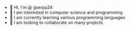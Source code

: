 - 👋 Hi, I'm @ gserpa24
- 👀 I am interested in computer science and programming
- 🌱 I am currently learning various programming languages
- 💞️ I am looking to collaborate on many projects

<!---
gserpa24/gserpa24 is a ✨ special ✨ repository because its `README.md` (this file) appears on your GitHub profile.
You can click the Preview link to take a look at your changes.
--->
